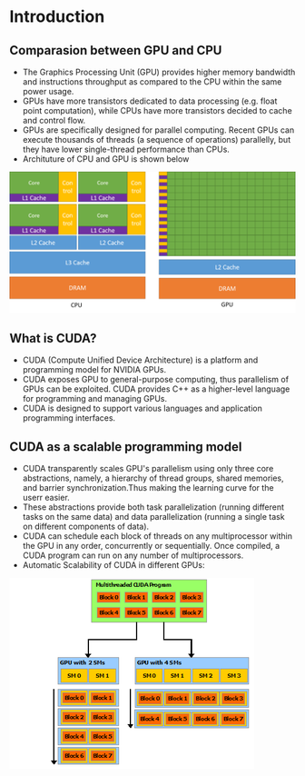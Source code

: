 # Introduction

## Comparasion between GPU and CPU

- The Graphics Processing Unit (GPU) provides higher memory bandwidth and instructions throughput as compared to the CPU within the same power usage.
- GPUs have more transistors dedicated to data processing (e.g. float point computation), while CPUs have more transistors decided to cache and control flow.
- GPUs are specifically designed for parallel computing. Recent GPUs can execute thousands of threads (a sequence of operations) parallelly, but they have lower single-thread performance than CPUs.
- Archituture of CPU and GPU is shown below

![cpu vs gpu architecture](images/GPU_CPU_architecture.PNG)

## What is CUDA?

- CUDA (Compute Unified Device Architecture) is a platform and programming model for NVIDIA GPUs.
- CUDA exposes GPU to general-purpose computing, thus parallelism of GPUs can be exploited. CUDA provides C++ as a higher-level language for programming and managing GPUs.
- CUDA is designed to support various languages and application programming interfaces.

## CUDA as a scalable programming model

- CUDA transparently scales GPU's parallelism using only three core abstractions, namely, a hierarchy of thread groups, shared memories, and barrier synchronization.Thus making the learning curve for the userr easier.
- These abstractions provide both task parallelization (running different tasks on the same data) and data parallelization (running a single task on different components of data).
- CUDA can schedule each block of threads on any multiprocessor within the GPU in any order, concurrently or sequentially. Once compiled, a CUDA program can run on any number of multiprocessors.
- Automatic Scalability of CUDA in different GPUs:

![alt text](images/automatic-scalability.png)
